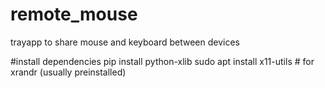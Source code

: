 # remote_mouse
trayapp to share mouse and keyboard between devices

#install dependencies 
pip install python-xlib
sudo apt install x11-utils  # for xrandr (usually preinstalled)